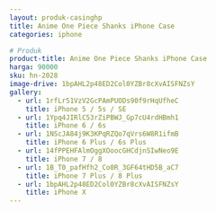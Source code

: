 ```yaml
---
layout: produk-casinghp
title: Anime One Piece Shanks iPhone Case
categories: iphone

# Produk
product-title: Anime One Piece Shanks iPhone Case
harga: 90000
sku: hn-2028
image-drive: 1bpAHL2p48ED2Col0YZBr8cXvAISFNZsY
gallery:
  - url: 1rfLr51VzV2GcPAmPUODs90f9rHqUfheC
    title: iPhone 5 / 5s / SE
  - url: 1Ypq4JIRlC53rZiPBWJ_Gp7cU4rdHBmh1
    title: iPhone 6 / 6s
  - url: 1NScJA84j9K3KPqRZQo7qVrs6W8R1ifmB
    title: iPhone 6 Plus / 6s Plus
  - url: 14fPPEHFAlmOggXOoocGHCdjnSIwNeo9E
    title: iPhone 7 / 8
  - url: 1B_T0_pafHfh2_Co0R_3GF64tHD5B_aC7
    title: iPhone 7 Plus / 8 Plus
  - url: 1bpAHL2p48ED2Col0YZBr8cXvAISFNZsY
    title: iPhone X
---
```


